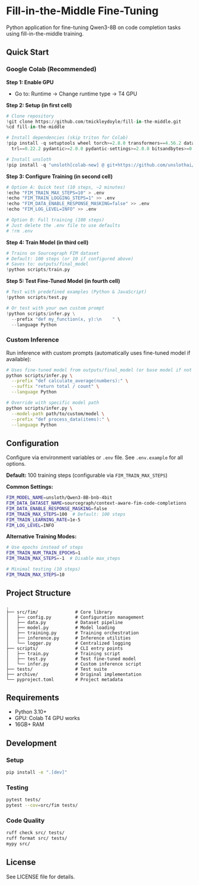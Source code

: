 # Fill-in-the-Middle Fine-Tuning

Python application for fine-tuning Qwen3-8B on code completion tasks using fill-in-the-middle training.

## Quick Start

### Google Colab (Recommended)

**Step 1: Enable GPU**
- Go to: Runtime → Change runtime type → T4 GPU

**Step 2: Setup (in first cell)**
```python
# Clone repository
!git clone https://github.com/tmickleydoyle/fill-in-the-middle.git
%cd fill-in-the-middle

# Install dependencies (skip triton for Colab)
!pip install -q setuptools wheel torch>=2.8.0 transformers==4.56.2 datasets>=2.14.0 \
  trl==0.22.2 pydantic>=2.0.0 pydantic-settings>=2.0.0 bitsandbytes>=0.41.0 accelerate>=0.24.0

# Install unsloth
!pip install -q "unsloth[colab-new] @ git+https://github.com/unslothai/unsloth.git"
```

**Step 3: Configure Training (in second cell)**
```python
# Option A: Quick test (10 steps, ~2 minutes)
!echo "FIM_TRAIN_MAX_STEPS=10" > .env
!echo "FIM_TRAIN_LOGGING_STEPS=1" >> .env
!echo "FIM_DATA_ENABLE_RESPONSE_MASKING=false" >> .env
!echo "FIM_LOG_LEVEL=INFO" >> .env

# Option B: Full training (100 steps)
# Just delete the .env file to use defaults
# !rm .env
```

**Step 4: Train Model (in third cell)**
```python
# Trains on Sourcegraph FIM dataset
# Default: 100 steps (or 10 if configured above)
# Saves to: outputs/final_model
!python scripts/train.py
```

**Step 5: Test Fine-Tuned Model (in fourth cell)**
```python
# Test with predefined examples (Python & JavaScript)
!python scripts/test.py

# Or test with your own custom prompt
!python scripts/infer.py \
  --prefix "def my_function(x, y):\n    " \
  --language Python
```

### Custom Inference
Run inference with custom prompts (automatically uses fine-tuned model if available):
```bash
# Uses fine-tuned model from outputs/final_model (or base model if not found)
python scripts/infer.py \
  --prefix "def calculate_average(numbers):" \
  --suffix "return total / count" \
  --language Python

# Override with specific model path
python scripts/infer.py \
  --model-path path/to/custom/model \
  --prefix "def process_data(items):" \
  --language Python
```

## Configuration

Configure via environment variables or `.env` file. See `.env.example` for all options.

**Default:** 100 training steps (configurable via `FIM_TRAIN_MAX_STEPS`)

**Common Settings:**
```bash
FIM_MODEL_NAME=unsloth/Qwen3-8B-bnb-4bit
FIM_DATA_DATASET_NAME=sourcegraph/context-aware-fim-code-completions
FIM_DATA_ENABLE_RESPONSE_MASKING=false
FIM_TRAIN_MAX_STEPS=100  # Default: 100 steps
FIM_TRAIN_LEARNING_RATE=1e-5
FIM_LOG_LEVEL=INFO
```

**Alternative Training Modes:**
```bash
# Use epochs instead of steps
FIM_TRAIN_NUM_TRAIN_EPOCHS=1
FIM_TRAIN_MAX_STEPS=-1  # Disable max_steps

# Minimal testing (10 steps)
FIM_TRAIN_MAX_STEPS=10
```

## Project Structure

```
.
├── src/fim/              # Core library
│   ├── config.py         # Configuration management
│   ├── data.py           # Dataset pipeline
│   ├── model.py          # Model loading
│   ├── training.py       # Training orchestration
│   ├── inference.py      # Inference utilities
│   └── logger.py         # Centralized logging
├── scripts/              # CLI entry points
│   ├── train.py          # Training script
│   ├── test.py           # Test fine-tuned model
│   └── infer.py          # Custom inference script
├── tests/                # Test suite
├── archive/              # Original implementation
└── pyproject.toml        # Project metadata
```

## Requirements

- Python 3.10+
- GPU: Colab T4 GPU works
- 16GB+ RAM

## Development

### Setup
```bash
pip install -e ".[dev]"
```

### Testing
```bash
pytest tests/
pytest --cov=src/fim tests/
```

### Code Quality
```bash
ruff check src/ tests/
ruff format src/ tests/
mypy src/
```

## License

See LICENSE file for details.
